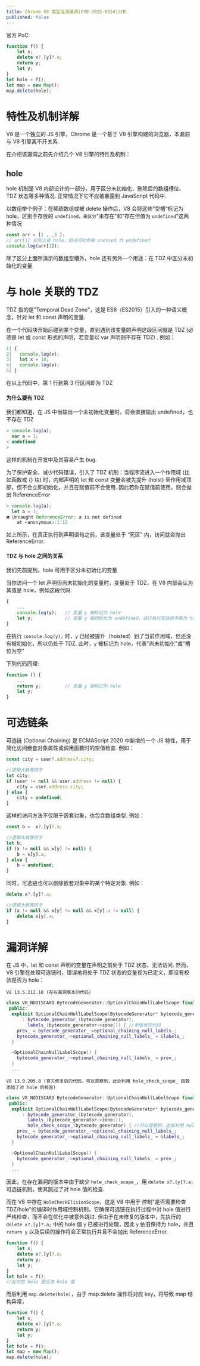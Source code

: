 ```yaml
---
title: Chrome V8 类型混淆漏洞(CVE-2025-6554)分析
published: false
---
```


官方 PoC: 

```js
function f() {
    let x;
    delete x?.[y]?.a;
    return y;
    let y;
}
let hole = f();
let map = new Map();
map.delete(hole);
```

# [](#header-3)特性及机制详解

V8 是一个独立的 JS 引擎，Chrome 是一个基于 V8 引擎构建的浏览器，本漏洞与 V8 引擎离不开关系.

在介绍该漏洞之前先介绍几个 V8 引擎的特性及机制：

## [](#header-3)hole

hole 机制是 V8 内部设计的一部分，用于区分未初始化、删除后的数组槽位、TDZ 状态等多种情况. 正常情况下它不应被暴露到 JavaScript 代码中. 

以数组举个例子：在稀疏数组或被 delete 操作后，V8 会将这些"空槽"标记为 hole，区别于存放的 `undefined，来区分`"未存在"和"存在但值为 `undefined`"这两种情况

```js
const arr = [1 , ,3 ];
// arr[1] 实际上是 hole，但访问时会被 coerced 为 undefined
console.log(arr[1]);
```

除了区分上面所演示的数组空槽外，hole 还有另外一个用途：在 TDZ 中区分未初始化的变量.

# [](#header-3)与 hole 关联的 TDZ

TDZ 指的是"Temporal Dead Zone"，这是 ES6（ES2015）引入的一种语义概念，针对 let 和 const 声明的变量. 

在一个代码块开始后碰到某个变量，直到遇到该变量的声明这段区间就是 TDZ (必须是 let 或 const 形式的声明，若变量以 var 声明则不存在 TDZ) . 例如：

```js
1| {
2|   console.log(x);
3|   let x = 10;
4|   console.log(x);
5| }
```

在以上代码中，第 1 行到第 3 行区间即为 TDZ

#### [](#header-3)为什么要有 TDZ

我们都知道，在 JS 中当输出一个未初始化变量时，将会直接输出 undefined，也不存在 TDZ

```js
> console.log(a);
  var a = 1;
< undefined
> 
```

这样的机制在开发中及其容易产生 bug. 

为了保护安全、减少代码错误，引入了 TDZ 机制：当程序流进入一个作用域 (比如函数或 {} 块) 时，内部声明的 let 和 const 变量会被先提升 (hoist) 至作用域顶部，但不会立即初始化，并且在赋值前不会使用. 因此若你在赋值前使用，则会抛出 ReferenceError

```js
> console.log(a);
  let a = 1;
❌ Uncaught ReferenceError: a is not defined
    at <anonymous>:1:13
```

如上所示，在真正执行到声明语句之前，该变量处于 “死区” 内，访问就会抛出 ReferenceError. 

#### [](#header-3)TDZ 与 hole 之间的关系

我们先前提到，hole 可用于区分未初始化的变量

当你访问一个 let 声明但尚未初始化的变量时，变量处于 TDZ，在 V8 内部会认为其值是 hole，例如这段代码: 

```js
{ 
    ...
    console.log(y);   // 变量 y 被标记为 hole
    let y;            // 变量 y 被初始化为 undefined，该行执行完后续不再为 hole
}
```

在执行 `console.log(y);` 时，`y` 已经被提升（hoisted）到了当前作用域，但还没有被初始化，所以仍处于 TDZ. 此时，`y` 被标记为 hole，代表"尚未初始化"或"槽位为空"

下列代码同理: 

```js
function () {
    ...
    return y;         // 变量 y 被标记为 hole
    let y; 
}
```

# [](#header-3)可选链条

可选链 (Optional Chaining) 是 ECMAScript 2020 中新增的一个 JS 特性，用于简化访问嵌套对象属性或调用函数时的空值检查. 例如：

```js
const city = user?.address?.city;

//逻辑大致等同于
let city;
if (user != null && user.address != null) {
    city = user.address.city;
} else {
    city = undefined;
}
```

这样的访问方法不仅限于嵌套对象，也包含数组类型. 例如：

```js
const b =  x?.[y]?.a;

//逻辑大致等同于
let b;
if (x != null && x[y] != null) {
    b = x[y].a;
} else {
    b = undefined;
}
```

同时，可选链也可以删除嵌套对象中的某个特定对象. 例如：

```js
delete x?.[y]?.a; 

//逻辑大致等同于
if (x != null && x[y] != null && x[y].a != null) {
    delete x[y].a;
}
```

# [](#header-3)漏洞详解

在 JS 中，let 和 const 声明的变量在声明之前处于 TDZ 状态，无法访问. 然而，V8 引擎在处理可选链时，错误地将处于 TDZ 状态的变量视为已定义，即没有校验是否为 hole：

`V8 13.5.212.10 (存在漏洞版本的代码)`
```cpp
class V8_NODISCARD BytecodeGenerator::OptionalChainNullLabelScope final {
 public:
  explicit OptionalChainNullLabelScope(BytecodeGenerator* bytecode_generator)
      : bytecode_generator_(bytecode_generator),
        labels_(bytecode_generator->zone()) { //老版本的代码
    prev_ = bytecode_generator_->optional_chaining_null_labels_;
    bytecode_generator_->optional_chaining_null_labels_ = &labels_;
  }

  ~OptionalChainNullLabelScope() {
    bytecode_generator_->optional_chaining_null_labels_ = prev_;
  }
  ...
```

`V8 13.9.205.8 (官方修复后的代码，可以观察到，此处利用 hole_check_scope_ 函数添加了对 hole 的校验)`
```cpp
class V8_NODISCARD BytecodeGenerator::OptionalChainNullLabelScope final {
 public:
  explicit OptionalChainNullLabelScope(BytecodeGenerator* bytecode_generator)
      : bytecode_generator_(bytecode_generator),
        labels_(bytecode_generator->zone()),
        hole_check_scope_(bytecode_generator) { //可以观察到，此处利用 hole_check_scope_ 函数添加了对 hole 的校验
    prev_ = bytecode_generator_->optional_chaining_null_labels_;
    bytecode_generator_->optional_chaining_null_labels_ = &labels_;
  }

  ~OptionalChainNullLabelScope() {
    bytecode_generator_->optional_chaining_null_labels_ = prev_;
  }
  ...
```

因此，在存在漏洞的版本中由于缺少 `hole_check_scope_`，用 `delete x?.[y]?.a;` 可选链机制，使其跳过了对 hole 值的检查. 

而在 V8 中存在 `HoleCheckElisionScope`，这是 V8 中用于 控制"是否需要检查 TDZ/hole"的编译时作用域控制机制，它确保可选链在执行过程中对 hole 值进行严格检查，而不会在优化中被意外跳过. 但由于在未修复的版本中，先执行的 `delete x?.[y]?.a;` 中的 hole 值 `y` 已被进行处理，因此 `y` 依旧保持为 hole，并且 `return y` 以及后续的操作将会正常执行并且不会抛出 ReferenceError. 

```js
function f() {
    let x;
    delete x?.[y]?.a;
    return y;
    let y;
}
let hole = f();
//此时的 hole 是合法 hole 值
```

而后利用 `map.delete(hole)`，由于 map.delete 操作将对应 key，将导致 map 结构异常，

```js
function f() {
    let x;
    delete x?.[y]?.a;
    return y;
    let y;
}
let hole = f();
let map = new Map();
map.delete(hole);
```


